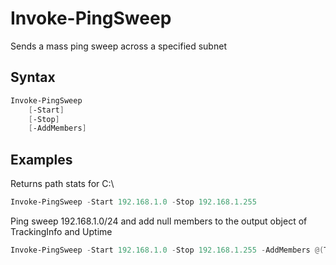 # Invoke-PingSweep

Sends a mass ping sweep across a specified subnet

## Syntax
```powershell
Invoke-PingSweep
    [-Start]
    [-Stop]
    [-AddMembers]
```

## Examples

Returns path stats for C:\
```powershell
Invoke-PingSweep -Start 192.168.1.0 -Stop 192.168.1.255
```

Ping sweep 192.168.1.0/24 and add null members to the output object of TrackingInfo and Uptime
```powershell
Invoke-PingSweep -Start 192.168.1.0 -Stop 192.168.1.255 -AddMembers @(TrackingInfo, Uptime)
```
